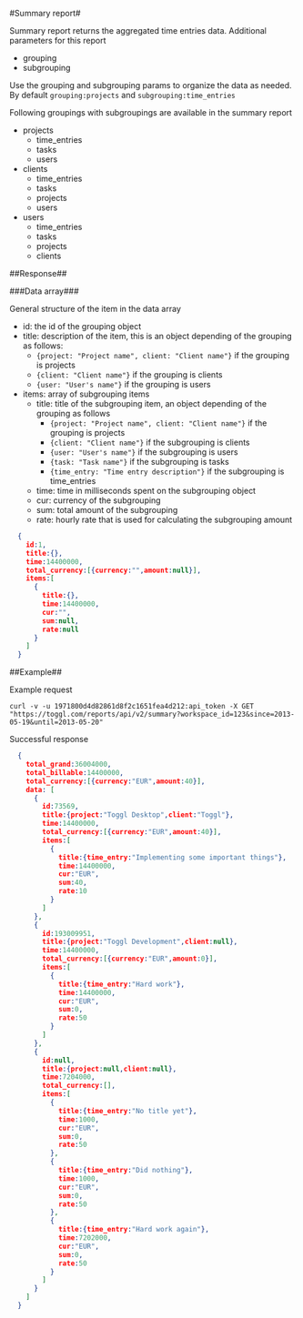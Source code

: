 #Summary report#

Summary report returns the aggregated time entries data.
Additional parameters for this report
* grouping
* subgrouping

Use the grouping and subgrouping params to organize the data as needed. By default `grouping:projects` and `subgrouping:time_entries`

Following groupings with subgroupings are available in the summary report
* projects
  * time_entries
  * tasks
  * users
* clients
  * time_entries
  * tasks
  * projects
  * users
* users
  * time_entries
  * tasks
  * projects
  * clients

##Response##

###Data array###

General structure of the item in the data array
* id: the id of the grouping object
* title: description of the item, this is an object depending of the grouping as follows:
  * `{project: "Project name", client: "Client name"}` if the grouping is projects
  * `{client: "Client name"}` if the grouping is clients
  * `{user: "User's name"}` if the grouping is users
* items: array of subgrouping items
  * title: title of the subgrouping item, an object depending of the grouping as follows
    * `{project: "Project name", client: "Client name"}` if the grouping is projects
    * `{client: "Client name"}` if the subgrouping is clients
    * `{user: "User's name"}` if the subgrouping is users
    * `{task: "Task name"}` if the subgrouping is tasks
    * `{time_entry: "Time entry description"}` if the subgrouping is time_entries
  * time: time in milliseconds spent on the subgrouping object
  * cur: currency of the subgrouping
  * sum: total amount of the subgrouping
  * rate: hourly rate that is used for calculating the subgrouping amount

```json
  {
    id:1,
    title:{},
    time:14400000,
    total_currency:[{currency:"",amount:null}],
    items:[
      {
        title:{},
        time:14400000,
        cur:"",
        sum:null,
        rate:null
      }
    ]
  }
```

##Example##

Example request
```shell
curl -v -u 1971800d4d82861d8f2c1651fea4d212:api_token -X GET "https://toggl.com/reports/api/v2/summary?workspace_id=123&since=2013-05-19&until=2013-05-20"
```


Successful response
```json
  {
    total_grand:36004000,
    total_billable:14400000,
    total_currency:[{currency:"EUR",amount:40}],
    data: [
      {
        id:73569,
        title:{project:"Toggl Desktop",client:"Toggl"},
        time:14400000,
        total_currency:[{currency:"EUR",amount:40}],
        items:[
          {
            title:{time_entry:"Implementing some important things"},
            time:14400000,
            cur:"EUR",
            sum:40,
            rate:10
          }
        ]
      },
      {
        id:193009951,
        title:{project:"Toggl Development",client:null},
        time:14400000,
        total_currency:[{currency:"EUR",amount:0}],
        items:[
          {
            title:{time_entry:"Hard work"},
            time:14400000,
            cur:"EUR",
            sum:0,
            rate:50
          }
        ]
      },
      {
        id:null,
        title:{project:null,client:null},
        time:7204000,
        total_currency:[],
        items:[
          {
            title:{time_entry:"No title yet"},
            time:1000,
            cur:"EUR",
            sum:0,
            rate:50
          },
          {
            title:{time_entry:"Did nothing"},
            time:1000,
            cur:"EUR",
            sum:0,
            rate:50
          },
          {
            title:{time_entry:"Hard work again"},
            time:7202000,
            cur:"EUR",
            sum:0,
            rate:50
          }
        ]
      }
    ]
  }
```
